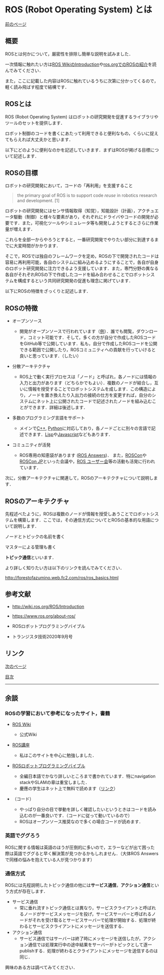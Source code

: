 # ROS (Robot Operating System) とは

[前のページ](../)



## 概要

ROSとは何かについて，厳密性を排除し簡単な説明を試みました．

一次情報に触れたい方は[ROS WikiのIntroduction](http://wiki.ros.org/ROS/Introduction)や[ros.orgでのROSの紹介](https://www.ros.org/about-ros/)を読んでみてください．

また，ここに記載した内容はROSに触れているうちに次第に分かってくるので，軽く読み飛ばす程度で結構です．



## ROSとは

ROS (Robot Operating System) はロボットの研究開発を促進するライブラリやツールのセットを提供します．

ロボット制御のコードを書くにあたって利用できると便利なもの，くらいに捉えてもらえれば大丈夫かと思います．

以下にどのように便利なのかを記述していきます．まずはROSが掲げる目標について記述します．



## ROSの目標

ロボットの研究開発において，コードの「再利用」を支援すること

> the primary goal of ROS is to support code *reuse* in robotics research and development. [1]



ロボットの研究開発にはセンサ情報取得（知覚），知能設計（計画），アクチュエータ駆動（制御）と様々な要素があり，それぞれにドライバやコードの開発が必要です．また，可視化ツールやシミュレータ等も開発しようとするとさらに作業量が増えます．

これらを全部一からやろうとすると，一番研究開発でやりたい部分に到達するまでに大変時間がかかります．

そこで，ROSでは独自のフレームワークを定め，ROSの下で開発されたコードは容易に再利用可能，各自のシステムに組み込めるようにすることで，各自が自身のロボット研究開発に注力できるよう支援しています．また，専門分野の異なる各自がそれぞれROSの下で作成したコードを組み合わせることでロボットシステムを構成するという共同研究開発の促進も理念に掲げています．

以下にROSの特徴をざっくりと記述します．



## ROSの特徴

- オープンソース
  - 開発がオープンソースで行われています（[例](https://github.com/ros)）．誰でも閲覧，ダウンロード，コミット可能です．そして，多くの方が自分で作成したROSコードをGitHub等で公開しています．私も，自分で作成したROSコードを公開できる範囲で公開したり，ROSコミュニティへの貢献を行っていけると良いと思っています．（したい）

- 分散アーキテクチャ
  - ROS上で動く実行プロセスは「ノード」と呼ばれ，各ノードには情報の入力と出力があります（どちらかでもよい）．複数のノードが結合し，互いに情報を授受することでロボットシステムを成します．この構造により，ノードを置き換えたり入出力の接続の仕方を変更すれば，自分のシステムにネット上に公開されたコードで記述されたノードを組み込むことができます．詳細は後述します．
- 多数のプログラミング言語をサポート
  - メインで[C++](http://wiki.ros.org/roscpp), [Python](http://wiki.ros.org/rospy)に対応しており，各ノードごとに別々の言語で記述できます．[Lisp](http://wiki.ros.org/roslisp)や[Javascript](http://wiki.ros.org/roslibjs)などもあります．

- コミュニティが活発
  - ROS専用の知恵袋があります ([ROS Answers](https://answers.ros.org/questions/))． また，[ROSCon](https://roscon.ros.org/2021/)や[ROSCon JP](https://roscon.jp/)といった会議や，[ROS ユーザー会](https://rosjp.connpass.com/)等の活動も活発に行われています．



次に，分散アーキテクチャに関連して，ROSのアーキテクチャについて説明します．



## ROSのアーキテクチャ

先程述べたように，ROSは複数のノードが情報を授受しあうことでロボットシステムを構築します．ここでは，その通信方式についてとROSの基本的な用語について説明します．



ノードとトピックの名前を書く

マスターによる管理も書く





**トピック通信**といいます．



より詳しく知りたい方は以下のリンクを読んでみてください．

http://forestofazumino.web.fc2.com/ros/ros_basics.html



## 参考文献

- http://wiki.ros.org/ROS/Introduction

- https://www.ros.org/about-ros/

- ROSロボットプログラミングバイブル

- トランジスタ技術2020年9月号



## リンク

[次のページ](../install-ubuntu/)

[目次](../)



---

## 余談

### ROSの学習において参考になったサイト，書籍

- [ROS Wiki](http://wiki.ros.org/ROS/Introduction)
  - 公式Wiki
  
- [ROS講座](https://qiita.com/srs/items/5f44440afea0eb616b4a)
  - 私はこのサイトを中心に勉強しました．

- [ROSロボットプログラミングバイブル](https://www.ohmsha.co.jp/book/9784274221965/)
  - 全編日本語でかなり詳しいところまで書かれています．特にnavigation stackやSLAMの章は重宝しました．
  - 慶應の学生はネット上で無料で読めます（[リンク](https://search.lib.keio.ac.jp/permalink/81SOKEI_KEIO/188bto4/alma9926302289904034)）
  
- （コード）
  - やっぱり自分の目で挙動を詳しく確認したいというときはコードを読み込むのが一番良いです．（コードに従って動いているので）
  - ROSはオープンソース推奨なので多くの場合コードが読めます．



### 英語でググろう

ROSに関する情報は英語のほうが圧倒的に多いので，エラーなどが出て困った際は英語でググると早く解決策が見つかるかもしれません．（大体ROS Answersで同様の悩みを抱えている人が見つかります）



### 通信方式

ROSには先程説明したトピック通信の他には**サービス通信**，**アクション通信**という方式が存在します．

- サービス通信
  - 常に垂れ流すトピック通信とは異なり，サービスクライアントと呼ばれるノードがサービスメッセージを投げ，サービスサーバーと呼ばれるノードがそれを受け取るとサービスサーバーで処理が開始する．処理が終わるとサービスクライアントにメッセージを送信する．
- アクション通信
  - サービス通信ではサーバーは終了時にメッセージを送信したが，アクション通信では処理実行中の途中結果をサーバーがトピックとして逐一publishする．処理が終わるとクライアントにメッセージを送信するのは同じ．

興味のある方は調べてみてください．

